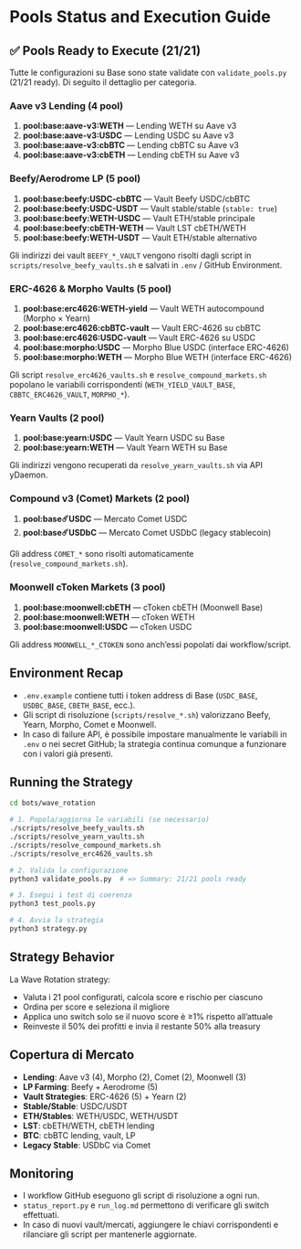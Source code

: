 # Pools Status and Execution Guide

## ✅ Pools Ready to Execute (21/21)

Tutte le configurazioni su Base sono state validate con `validate_pools.py` (21/21 ready). Di seguito il dettaglio per categoria.

### Aave v3 Lending (4 pool)
1. **pool:base:aave-v3:WETH** — Lending WETH su Aave v3  
2. **pool:base:aave-v3:USDC** — Lending USDC su Aave v3  
3. **pool:base:aave-v3:cbBTC** — Lending cbBTC su Aave v3  
4. **pool:base:aave-v3:cbETH** — Lending cbETH su Aave v3  

### Beefy/Aerodrome LP (5 pool)
1. **pool:base:beefy:USDC-cbBTC** — Vault Beefy USDC/cbBTC  
2. **pool:base:beefy:USDC-USDT** — Vault stable/stable (`stable: true`)  
3. **pool:base:beefy:WETH-USDC** — Vault ETH/stable principale  
4. **pool:base:beefy:cbETH-WETH** — Vault LST cbETH/WETH  
5. **pool:base:beefy:WETH-USDT** — Vault ETH/stable alternativo  

Gli indirizzi dei vault `BEEFY_*_VAULT` vengono risolti dagli script in `scripts/resolve_beefy_vaults.sh` e salvati in `.env` / GitHub Environment.

### ERC-4626 & Morpho Vaults (5 pool)
1. **pool:base:erc4626:WETH-yield** — Vault WETH autocompound (Morpho × Yearn)  
2. **pool:base:erc4626:cbBTC-vault** — Vault ERC-4626 su cbBTC  
3. **pool:base:erc4626:USDC-vault** — Vault ERC-4626 su USDC  
4. **pool:base:morpho:USDC** — Morpho Blue USDC (interface ERC-4626)  
5. **pool:base:morpho:WETH** — Morpho Blue WETH (interface ERC-4626)  

Gli script `resolve_erc4626_vaults.sh` e `resolve_compound_markets.sh` popolano le variabili corrispondenti (`WETH_YIELD_VAULT_BASE`, `CBBTC_ERC4626_VAULT`, `MORPHO_*`).

### Yearn Vaults (2 pool)
1. **pool:base:yearn:USDC** — Vault Yearn USDC su Base  
2. **pool:base:yearn:WETH** — Vault Yearn WETH su Base  

Gli indirizzi vengono recuperati da `resolve_yearn_vaults.sh` via API yDaemon.

### Compound v3 (Comet) Markets (2 pool)
1. **pool:base:comet:USDC** — Mercato Comet USDC  
2. **pool:base:comet:USDbC** — Mercato Comet USDbC (legacy stablecoin)  

Gli address `COMET_*` sono risolti automaticamente (`resolve_compound_markets.sh`).

### Moonwell cToken Markets (3 pool)
1. **pool:base:moonwell:cbETH** — cToken cbETH (Moonwell Base)  
2. **pool:base:moonwell:WETH** — cToken WETH  
3. **pool:base:moonwell:USDC** — cToken USDC  

Gli address `MOONWELL_*_CTOKEN` sono anch’essi popolati dai workflow/script.

## Environment Recap

- `.env.example` contiene tutti i token address di Base (`USDC_BASE`, `USDBC_BASE`, `CBETH_BASE`, ecc.).  
- Gli script di risoluzione (`scripts/resolve_*.sh`) valorizzano Beefy, Yearn, Morpho, Comet e Moonwell.  
- In caso di failure API, è possibile impostare manualmente le variabili in `.env` o nei secret GitHub; la strategia continua comunque a funzionare con i valori già presenti.

## Running the Strategy

```bash
cd bots/wave_rotation

# 1. Popola/aggiorna le variabili (se necessario)
./scripts/resolve_beefy_vaults.sh
./scripts/resolve_yearn_vaults.sh
./scripts/resolve_compound_markets.sh
./scripts/resolve_erc4626_vaults.sh

# 2. Valida la configurazione
python3 validate_pools.py  # => Summary: 21/21 pools ready

# 3. Esegui i test di coerenza
python3 test_pools.py

# 4. Avvia la strategia
python3 strategy.py
```

## Strategy Behavior

La Wave Rotation strategy:
- Valuta i 21 pool configurati, calcola score e rischio per ciascuno
- Ordina per score e seleziona il migliore
- Applica uno switch solo se il nuovo score è ≥1% rispetto all’attuale
- Reinveste il 50% dei profitti e invia il restante 50% alla treasury

## Copertura di Mercato

- **Lending**: Aave v3 (4), Morpho (2), Comet (2), Moonwell (3)
- **LP Farming**: Beefy + Aerodrome (5)
- **Vault Strategies**: ERC-4626 (5) + Yearn (2)
- **Stable/Stable**: USDC/USDT
- **ETH/Stables**: WETH/USDC, WETH/USDT
- **LST**: cbETH/WETH, cbETH lending
- **BTC**: cbBTC lending, vault, LP
- **Legacy Stable**: USDbC via Comet

## Monitoring

- I workflow GitHub eseguono gli script di risoluzione a ogni run.  
- `status_report.py` e `run_log.md` permettono di verificare gli switch effettuati.  
- In caso di nuovi vault/mercati, aggiungere le chiavi corrispondenti e rilanciare gli script per mantenerle aggiornate.
